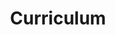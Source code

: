---
title: Curriculum
longTitle: 'Curriculum'
tags:
- gccommon
french:
- "[[Curriculum]]"
relatedTerm:
- "[[Education]]"
---